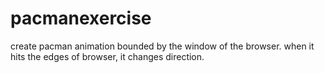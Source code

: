 # pacmanexercise
create pacman animation bounded by the window of the browser. when it hits the edges of browser, it changes direction.
